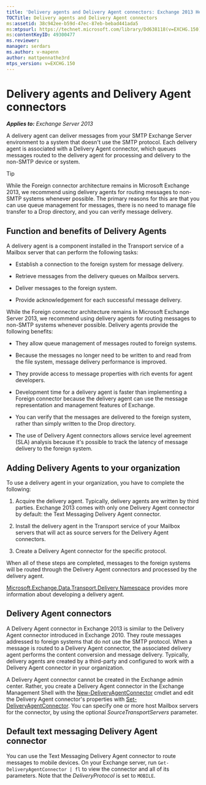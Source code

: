 ```yaml
---
title: 'Delivery agents and Delivery Agent connectors: Exchange 2013 Help'
TOCTitle: Delivery agents and Delivery Agent connectors
ms:assetid: 38c942ee-b59d-47ec-87eb-bebad441ada5
ms:mtpsurl: https://technet.microsoft.com/library/Dd638118(v=EXCHG.150)
ms:contentKeyID: 49300477
ms.reviewer: 
manager: serdars
ms.author: v-mapenn
author: mattpennathe3rd
mtps_version: v=EXCHG.150
---
```


# Delivery agents and Delivery Agent connectors

_**Applies to:** Exchange Server 2013_

A delivery agent can deliver messages from your SMTP Exchange Server environment to a system that doesn't use the SMTP protocol. Each delivery agent is associated with a Delivery Agent connector, which queues messages routed to the delivery agent for processing and delivery to the non-SMTP device or system.

> [!TIP]
> While the Foreign connector architecture remains in Microsoft Exchange 2013, we recommend using delivery agents for routing messages to non-SMTP systems whenever possible. The primary reasons for this are that you can use queue management for messages, there is no need to manage file transfer to a Drop directory, and you can verify message delivery.

## Function and benefits of Delivery Agents

A delivery agent is a component installed in the Transport service of a Mailbox server that can perform the following tasks:

- Establish a connection to the foreign system for message delivery.

- Retrieve messages from the delivery queues on Mailbox servers.

- Deliver messages to the foreign system.

- Provide acknowledgement for each successful message delivery.

While the Foreign connector architecture remains in Microsoft Exchange Server 2013, we recommend using delivery agents for routing messages to non-SMTP systems whenever possible. Delivery agents provide the following benefits:

- They allow queue management of messages routed to foreign systems.

- Because the messages no longer need to be written to and read from the file system, message delivery performance is improved.

- They provide access to message properties with rich events for agent developers.

- Development time for a delivery agent is faster than implementing a Foreign connector because the delivery agent can use the message representation and management features of Exchange.

- You can verify that the messages are delivered to the foreign system, rather than simply written to the Drop directory.

- The use of Delivery Agent connectors allows service level agreement (SLA) analysis because it's possible to track the latency of message delivery to the foreign system.

## Adding Delivery Agents to your organization

To use a delivery agent in your organization, you have to complete the following:

1. Acquire the delivery agent. Typically, delivery agents are written by third parties. Exchange 2013 comes with only one Delivery Agent connector by default: the Text Messaging Delivery Agent connector.

2. Install the delivery agent in the Transport service of your Mailbox servers that will act as source servers for the Delivery Agent connectors.

3. Create a Delivery Agent connector for the specific protocol.

When all of these steps are completed, messages to the foreign systems will be routed through the Delivery Agent connectors and processed by the delivery agent.

[Microsoft.Exchange.Data.Transport.Delivery Namespace](https://go.microsoft.com/fwlink/?linkid=262690) provides more information about developing a delivery agent.

## Delivery Agent connectors

A Delivery Agent connector in Exchange 2013 is similar to the Delivery Agent connector introduced in Exchange 2010. They route messages addressed to foreign systems that do not use the SMTP protocol. When a message is routed to a Delivery Agent connector, the associated delivery agent performs the content conversion and message delivery. Typically, delivery agents are created by a third-party and configured to work with a Delivery Agent connector in your organization.

A Delivery Agent connector cannot be created in the Exchange admin center. Rather, you create a Delivery Agent connector in the Exchange Management Shell with the [New-DeliveryAgentConnector](https://technet.microsoft.com/library/dd351063\(v=exchg.150\)) cmdlet and edit the Delivery Agent connector's properties with [Set-DeliveryAgentConnector](https://technet.microsoft.com/library/dd351159\(v=exchg.150\)). You can specify one or more host Mailbox servers for the connector, by using the optional *SourceTransportServers* parameter.

## Default text messaging Delivery Agent connector

You can use the Text Messaging Delivery Agent connector to route messages to mobile devices. On your Exchange server, run `Get-DeliveryAgentConnector | fl` to view the connector and all of its parameters. Note that the *DeliveryProtocol* is set to `MOBILE`.
